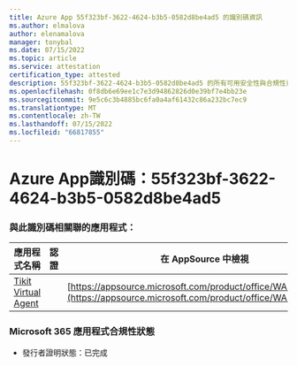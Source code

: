 ```yaml
---
title: Azure App 55f323bf-3622-4624-b3b5-0582d8be4ad5 的識別碼資訊
ms.author: elmalova
author: elenamalova
manager: tonybal
ms.date: 07/15/2022
ms.topic: article
ms.service: attestation
certification_type: attested
description: 55f323bf-3622-4624-b3b5-0582d8be4ad5 的所有可用安全性與合規性資訊。
ms.openlocfilehash: 0f8db6e69ee1c7e3d94862826d0e39bf7e4bb23e
ms.sourcegitcommit: 9e5c6c3b4885bc6fa0a4af61432c86a232bc7ec9
ms.translationtype: MT
ms.contentlocale: zh-TW
ms.lasthandoff: 07/15/2022
ms.locfileid: "66817855"
---
```

# <a name="azure-app-id-55f323bf-3622-4624-b3b5-0582d8be4ad5"></a>Azure App識別碼：55f323bf-3622-4624-b3b5-0582d8be4ad5


### <a name="apps-associated-with-this-id"></a>與此識別碼相關聯的應用程式：
| **應用程式名稱** | **認證** | **在 AppSource 中檢視** |
|--------------|---------------|-----------------------|
| [Tikit Virtual Agent](../forward/WA200004288.md) |  | [https://appsource.microsoft.com/product/office/WA200004288](https://appsource.microsoft.com/product/office/WA200004288) |

### <a name="microsoft-365-app-compliance-status"></a>Microsoft 365 應用程式合規性狀態
- 發行者證明狀態：已完成
